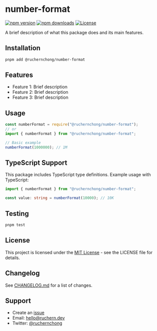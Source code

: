 # number-format

[![npm version](https://img.shields.io/npm/v/@ruchernchong/number-format.svg)](https://www.npmjs.com/package/@ruchernchong/number-format)
[![npm downloads](https://img.shields.io/npm/dm/@ruchernchong/number-format.svg)](https://www.npmjs.com/package/@ruchernchong/number-format)
[![License](https://img.shields.io/npm/l/@ruchernchong/number-format.svg)](https://github.com/username/@ruchernchong/number-format/blob/main/LICENSE)

A brief description of what this package does and its main features.

## Installation

```bash
pnpm add @ruchernchong/number-format
```

## Features

- Feature 1: Brief description
- Feature 2: Brief description
- Feature 3: Brief description

## Usage

```javascript
const numberFormat = require("@ruchernchong/number-format");
// or
import { numberFormat } from "@ruchernchong/number-format";

// Basic example
numberFormat(1000000); // 1M
```

## TypeScript Support

This package includes TypeScript type definitions. Example usage with TypeScript:

```typescript
import { numberFormat } from "@ruchernchong/number-format";

const value: string = numberFormat(10000); // 10K
```

## Testing

```bash
pnpm test
```

## License

This project is licensed under the [MIT License](LICENSE) - see the LICENSE file for details.

## Changelog

See [CHANGELOG.md](CHANGELOG.md) for a list of changes.

## Support

- Create an [issue](https://github.com/ruchernchong/number-format/issues)
- Email: [hello@ruchern.dev](mailto:hello@ruchern.dev)
- Twitter: [@ruchernchong](https://twitter.com/ruchernchong)
